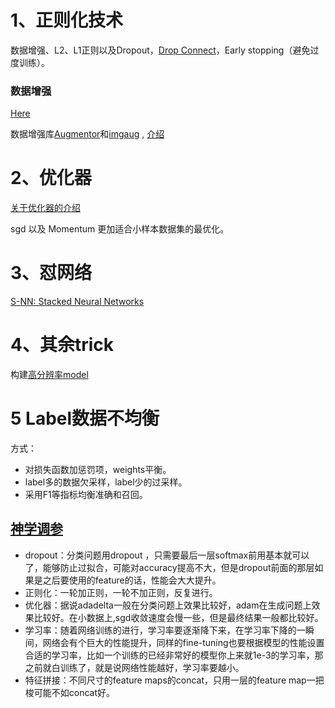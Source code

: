 # 1、正则化技术

数据增强、L2、L1正则以及Dropout，[Drop Connect](https://nickcdryan.com/2017/06/13/dropconnect-implementation-in-python-and-tensorflow/)，Early stopping（避免过度训练）。

### 数据增强
[Here](https://medium.com/ymedialabs-innovation/data-augmentation-techniques-in-cnn-using-tensorflow-371ae43d5be9) <br>

数据增强库[Augmentor](https://augmentor.readthedocs.io/en/master/index.html)和[imgaug](https://imgaug.readthedocs.io/en/latest/index.html) , [介绍](https://www.cnblogs.com/vincentcheng/p/9186540.html)

# 2、优化器
[关于优化器的介绍](https://www.jianshu.com/p/e6e8aa3169ca)

sgd 以及 Momentum 更加适合小样本数据集的最优化。


# 3、怼网络
[S-NN: Stacked Neural Networks](https://arxiv.org/pdf/1605.08512.pdf)


# 4、其余trick
构建[高分辨率model](https://arxiv.org/ftp/arxiv/papers/1312/1312.5402.pdf)

# 5 Label数据不均衡

方式：
* 对损失函数加惩罚项，weights平衡。
* label多的数据欠采样，label少的过采样。
* 采用F1等指标均衡准确和召回。

## [神学调参](https://www.zhihu.com/question/41631631/answer/94935518)
* dropout：分类问题用dropout ，只需要最后一层softmax前用基本就可以了，能够防止过拟合，可能对accuracy提高不大，但是dropout前面的那层如果是之后要使用的feature的话，性能会大大提升。
* 正则化：一轮加正则，一轮不加正则，反复进行。
* 优化器：据说adadelta一般在分类问题上效果比较好，adam在生成问题上效果比较好。在小数据上,sgd收敛速度会慢一些，但是最终结果一般都比较好。
* 学习率：随着网络训练的进行，学习率要逐渐降下来，在学习率下降的一瞬间，网络会有个巨大的性能提升，同样的fine-tuning也要根据模型的性能设置合适的学习率，比如一个训练的已经非常好的模型你上来就1e-3的学习率，那之前就白训练了，就是说网络性能越好，学习率要越小。
* 特征拼接：不同尺寸的feature maps的concat，只用一层的feature map一把梭可能不如concat好。
